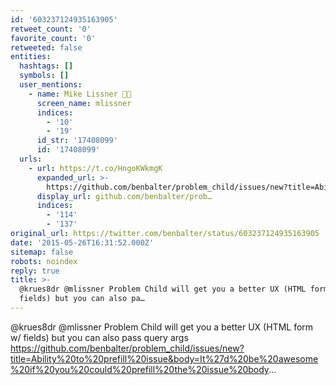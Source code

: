 ```yaml
---
id: '603237124935163905'
retweet_count: '0'
favorite_count: '0'
retweeted: false
entities:
  hashtags: []
  symbols: []
  user_mentions:
    - name: Mike Lissner 🏳️‍🌈
      screen_name: mlissner
      indices:
        - '10'
        - '19'
      id_str: '17408099'
      id: '17408099'
  urls:
    - url: https://t.co/HngoKWkmgK
      expanded_url: >-
        https://github.com/benbalter/problem_child/issues/new?title=Ability%20to%20prefill%20issue&body=It%27d%20be%20awesome%20if%20you%20could%20prefill%20the%20issue%20body
      display_url: github.com/benbalter/prob…
      indices:
        - '114'
        - '137'
original_url: https://twitter.com/benbalter/status/603237124935163905
date: '2015-05-26T16:31:52.000Z'
sitemap: false
robots: noindex
reply: true
title: >-
  @krues8dr @mlissner Problem Child will get you a better UX (HTML form w/
  fields) but you can also pa…
---
```


@krues8dr @mlissner Problem Child will get you a better UX (HTML form w/ fields) but you can also pass query args https://github.com/benbalter/problem_child/issues/new?title=Ability%20to%20prefill%20issue&body=It%27d%20be%20awesome%20if%20you%20could%20prefill%20the%20issue%20body...